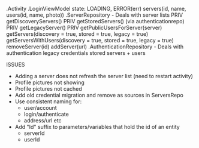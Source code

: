 .Activity
    .LoginViewModel
        state: LOADING, ERROR(err)
        servers(id, name, users(id, name, photo))
    .ServerRepository - Deals with server lists
        PRIV getDiscoveryServers()
        PRIV getStoredServers() (via authenticationrepo)
        PRIV getLegacyServer()
        PRIV getPublicUsersForServer(server)
        getServers(discovery = true, stored = true, legacy = true)
        getServersWithUsers(discovery = true, stored = true, legacy = true)
        removeServer(id)
        addServer(url)
    .AuthenticationRepository - Deals with authentication
        legacy credentials
        stored servers + users

ISSUES
- Adding a server does not refresh the server list (need to restart activity)
- Profile pictures not showing
- Profile pictures not cached
- Add old credential migration and remove as sources in ServersRepo
- Use consistent naming for:
  - user/account
  - login/authenticate
  - address/url
  etc
- Add "Id" suffix to parameters/variables that hold the id of an entity
  - serverId
  - userId
